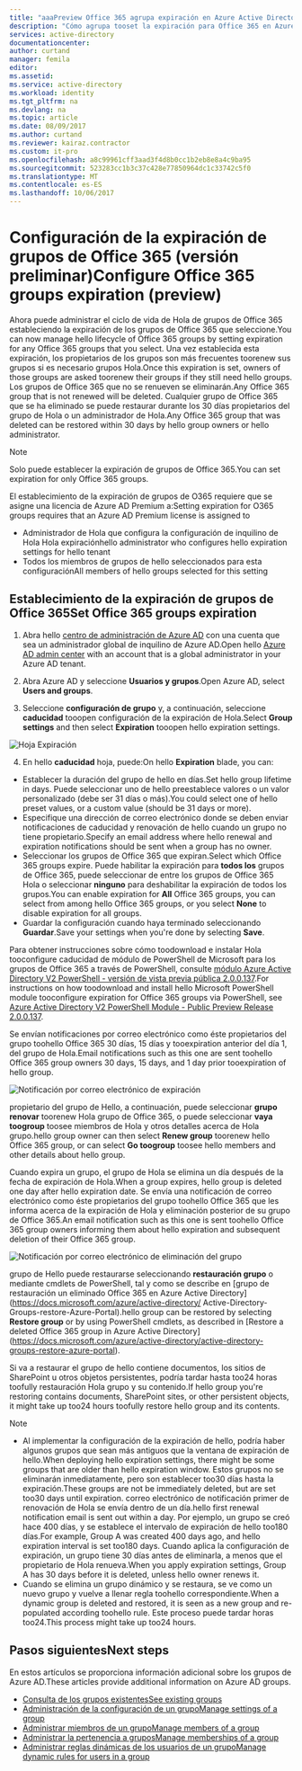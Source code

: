```yaml
---
title: "aaaPreview Office 365 agrupa expiración en Azure Active Directory | Documentos de Microsoft"
description: "Cómo agrupa tooset la expiración para Office 365 en Azure Active Directory (versión preliminar)"
services: active-directory
documentationcenter: 
author: curtand
manager: femila
editor: 
ms.assetid: 
ms.service: active-directory
ms.workload: identity
ms.tgt_pltfrm: na
ms.devlang: na
ms.topic: article
ms.date: 08/09/2017
ms.author: curtand
ms.reviewer: kairaz.contractor
ms.custom: it-pro
ms.openlocfilehash: a8c99961cff3aad3f4d8b0cc1b2eb8e8a4c9ba95
ms.sourcegitcommit: 523283cc1b3c37c428e77850964dc1c33742c5f0
ms.translationtype: MT
ms.contentlocale: es-ES
ms.lasthandoff: 10/06/2017
---
```

# <a name="configure-office-365-groups-expiration-preview"></a><span data-ttu-id="5b1bc-103">Configuración de la expiración de grupos de Office 365 (versión preliminar)</span><span class="sxs-lookup"><span data-stu-id="5b1bc-103">Configure Office 365 groups expiration (preview)</span></span>

<span data-ttu-id="5b1bc-104">Ahora puede administrar el ciclo de vida de Hola de grupos de Office 365 estableciendo la expiración de los grupos de Office 365 que seleccione.</span><span class="sxs-lookup"><span data-stu-id="5b1bc-104">You can now manage hello lifecycle of Office 365 groups by setting expiration for any Office 365 groups that you select.</span></span> <span data-ttu-id="5b1bc-105">Una vez establecida esta expiración, los propietarios de los grupos son más frecuentes toorenew sus grupos si es necesario grupos Hola.</span><span class="sxs-lookup"><span data-stu-id="5b1bc-105">Once this expiration is set, owners of those groups are asked toorenew their groups if they still need hello groups.</span></span> <span data-ttu-id="5b1bc-106">Los grupos de Office 365 que no se renueven se eliminarán.</span><span class="sxs-lookup"><span data-stu-id="5b1bc-106">Any Office 365 group that is not renewed will be deleted.</span></span> <span data-ttu-id="5b1bc-107">Cualquier grupo de Office 365 que se ha eliminado se puede restaurar durante los 30 días propietarios del grupo de Hola o un administrador de Hola.</span><span class="sxs-lookup"><span data-stu-id="5b1bc-107">Any Office 365 group that was deleted can be restored within 30 days by hello group owners or hello administrator.</span></span>  


> [!NOTE]
> <span data-ttu-id="5b1bc-108">Solo puede establecer la expiración de grupos de Office 365.</span><span class="sxs-lookup"><span data-stu-id="5b1bc-108">You can set expiration for only Office 365 groups.</span></span>
>
> <span data-ttu-id="5b1bc-109">El establecimiento de la expiración de grupos de O365 requiere que se asigne una licencia de Azure AD Premium a:</span><span class="sxs-lookup"><span data-stu-id="5b1bc-109">Setting expiration for O365 groups requires that an Azure AD Premium license is assigned to</span></span>
>   - <span data-ttu-id="5b1bc-110">Administrador de Hola que configura la configuración de inquilino de Hola Hola expiración</span><span class="sxs-lookup"><span data-stu-id="5b1bc-110">hello administrator who configures hello expiration settings for hello tenant</span></span>
>   - <span data-ttu-id="5b1bc-111">Todos los miembros de grupos de hello seleccionados para esta configuración</span><span class="sxs-lookup"><span data-stu-id="5b1bc-111">All members of hello groups selected for this setting</span></span>

## <a name="set-office-365-groups-expiration"></a><span data-ttu-id="5b1bc-112">Establecimiento de la expiración de grupos de Office 365</span><span class="sxs-lookup"><span data-stu-id="5b1bc-112">Set Office 365 groups expiration</span></span>

1. <span data-ttu-id="5b1bc-113">Abra hello [centro de administración de Azure AD](https://aad.portal.azure.com) con una cuenta que sea un administrador global de inquilino de Azure AD.</span><span class="sxs-lookup"><span data-stu-id="5b1bc-113">Open hello [Azure AD admin center](https://aad.portal.azure.com) with an account that is a global administrator in your Azure AD tenant.</span></span>

2. <span data-ttu-id="5b1bc-114">Abra Azure AD y seleccione **Usuarios y grupos**.</span><span class="sxs-lookup"><span data-stu-id="5b1bc-114">Open Azure AD, select **Users and groups**.</span></span>

3. <span data-ttu-id="5b1bc-115">Seleccione **configuración de grupo** y, a continuación, seleccione **caducidad** tooopen configuración de la expiración de Hola.</span><span class="sxs-lookup"><span data-stu-id="5b1bc-115">Select **Group settings** and then select **Expiration** tooopen hello expiration settings.</span></span>
  
  ![Hoja Expiración](./media/active-directory-groups-lifecycle-azure-portal/expiration-settings.png)

4. <span data-ttu-id="5b1bc-117">En hello **caducidad** hoja, puede:</span><span class="sxs-lookup"><span data-stu-id="5b1bc-117">On hello **Expiration** blade, you can:</span></span>

  * <span data-ttu-id="5b1bc-118">Establecer la duración del grupo de hello en días.</span><span class="sxs-lookup"><span data-stu-id="5b1bc-118">Set hello group lifetime in days.</span></span> <span data-ttu-id="5b1bc-119">Puede seleccionar uno de hello preestablece valores o un valor personalizado (debe ser 31 días o más).</span><span class="sxs-lookup"><span data-stu-id="5b1bc-119">You could select one of hello preset values, or a custom value (should be 31 days or more).</span></span> 
  * <span data-ttu-id="5b1bc-120">Especifique una dirección de correo electrónico donde se deben enviar notificaciones de caducidad y renovación de hello cuando un grupo no tiene propietario.</span><span class="sxs-lookup"><span data-stu-id="5b1bc-120">Specify an email address where hello renewal and expiration notifications should be sent when a group has no owner.</span></span> 
  * <span data-ttu-id="5b1bc-121">Seleccionar los grupos de Office 365 que expiran.</span><span class="sxs-lookup"><span data-stu-id="5b1bc-121">Select which Office 365 groups expire.</span></span> <span data-ttu-id="5b1bc-122">Puede habilitar la expiración para **todos los** grupos de Office 365, puede seleccionar de entre los grupos de Office 365 Hola o seleccionar **ninguno** para deshabilitar la expiración de todos los grupos.</span><span class="sxs-lookup"><span data-stu-id="5b1bc-122">You can enable expiration for **All** Office 365 groups, you can select from among hello Office 365 groups, or you select **None** to disable expiration for all groups.</span></span>
  * <span data-ttu-id="5b1bc-123">Guardar la configuración cuando haya terminado seleccionando **Guardar**.</span><span class="sxs-lookup"><span data-stu-id="5b1bc-123">Save your settings when you're done by selecting **Save**.</span></span>

<span data-ttu-id="5b1bc-124">Para obtener instrucciones sobre cómo toodownload e instalar Hola tooconfigure caducidad de módulo de PowerShell de Microsoft para los grupos de Office 365 a través de PowerShell, consulte [módulo Azure Active Directory V2 PowerShell - versión de vista previa pública 2.0.0.137](https://www.powershellgallery.com/packages/AzureADPreview/2.0.0.137).</span><span class="sxs-lookup"><span data-stu-id="5b1bc-124">For instructions on how toodownload and install hello Microsoft PowerShell module tooconfigure expiration for Office 365 groups via PowerShell, see [Azure Active Directory V2 PowerShell Module - Public Preview Release 2.0.0.137](https://www.powershellgallery.com/packages/AzureADPreview/2.0.0.137).</span></span>

<span data-ttu-id="5b1bc-125">Se envían notificaciones por correo electrónico como éste propietarios del grupo toohello Office 365 30 días, 15 días y tooexpiration anterior del día 1, del grupo de Hola.</span><span class="sxs-lookup"><span data-stu-id="5b1bc-125">Email notifications such as this one are sent toohello Office 365 group owners 30 days, 15 days, and 1 day prior tooexpiration of hello group.</span></span>

![Notificación por correo electrónico de expiración](./media/active-directory-groups-lifecycle-azure-portal/expiration-notification.png)

<span data-ttu-id="5b1bc-127">propietario del grupo de Hello, a continuación, puede seleccionar **grupo renovar** toorenew Hola grupo de Office 365, o puede seleccionar **vaya toogroup** toosee miembros de Hola y otros detalles acerca de Hola grupo.</span><span class="sxs-lookup"><span data-stu-id="5b1bc-127">hello group owner can then select **Renew group** toorenew hello Office 365 group, or can select **Go toogroup** toosee hello members and other details about hello group.</span></span>

<span data-ttu-id="5b1bc-128">Cuando expira un grupo, el grupo de Hola se elimina un día después de la fecha de expiración de Hola.</span><span class="sxs-lookup"><span data-stu-id="5b1bc-128">When a group expires, hello group is deleted one day after hello expiration date.</span></span> <span data-ttu-id="5b1bc-129">Se envía una notificación de correo electrónico como éste propietarios del grupo toohello Office 365 que les informa acerca de la expiración de Hola y eliminación posterior de su grupo de Office 365.</span><span class="sxs-lookup"><span data-stu-id="5b1bc-129">An email notification such as this one is sent toohello Office 365 group owners informing them about hello expiration and subsequent deletion of their Office 365 group.</span></span>

![Notificación por correo electrónico de eliminación del grupo](./media/active-directory-groups-lifecycle-azure-portal/deletion-notification.png)

<span data-ttu-id="5b1bc-131">grupo de Hello puede restaurarse seleccionando **restauración grupo** o mediante cmdlets de PowerShell, tal y como se describe en [grupo de restauración un eliminado Office 365 en Azure Active Directory] (https://docs.microsoft.com/azure/active-directory/ Active-Directory-Groups-restore-Azure-Portal).</span><span class="sxs-lookup"><span data-stu-id="5b1bc-131">hello group can be restored by selecting **Restore group** or by using PowerShell cmdlets, as described in [Restore a deleted Office 365 group in Azure Active Directory] (https://docs.microsoft.com/azure/active-directory/active-directory-groups-restore-azure-portal).</span></span>
    
<span data-ttu-id="5b1bc-132">Si va a restaurar el grupo de hello contiene documentos, los sitios de SharePoint u otros objetos persistentes, podría tardar hasta too24 horas toofully restauración Hola grupo y su contenido.</span><span class="sxs-lookup"><span data-stu-id="5b1bc-132">If hello group you're restoring contains documents, SharePoint sites, or other persistent objects, it might take up too24 hours toofully restore hello group and its contents.</span></span>

> [!NOTE]
> * <span data-ttu-id="5b1bc-133">Al implementar la configuración de la expiración de hello, podría haber algunos grupos que sean más antiguos que la ventana de expiración de hello.</span><span class="sxs-lookup"><span data-stu-id="5b1bc-133">When deploying hello expiration settings, there might be some groups that are older than hello expiration window.</span></span> <span data-ttu-id="5b1bc-134">Estos grupos no se eliminarán inmediatamente, pero son establecer too30 días hasta la expiración.</span><span class="sxs-lookup"><span data-stu-id="5b1bc-134">These groups are not be immediately deleted, but are set too30 days until expiration.</span></span> <span data-ttu-id="5b1bc-135">correo electrónico de notificación primer de renovación de Hola se envía dentro de un día.</span><span class="sxs-lookup"><span data-stu-id="5b1bc-135">hello first renewal notification email is sent out within a day.</span></span> <span data-ttu-id="5b1bc-136">Por ejemplo, un grupo se creó hace 400 días, y se establece el intervalo de expiración de hello too180 días.</span><span class="sxs-lookup"><span data-stu-id="5b1bc-136">For example, Group A was created 400 days ago, and hello expiration interval is set too180 days.</span></span> <span data-ttu-id="5b1bc-137">Cuando aplica la configuración de expiración, un grupo tiene 30 días antes de eliminarla, a menos que el propietario de Hola renueva.</span><span class="sxs-lookup"><span data-stu-id="5b1bc-137">When you apply expiration settings, Group A has 30 days before it is deleted, unless hello owner renews it.</span></span>
> * <span data-ttu-id="5b1bc-138">Cuando se elimina un grupo dinámico y se restaura, se ve como un nuevo grupo y vuelve a llenar regla toohello correspondiente.</span><span class="sxs-lookup"><span data-stu-id="5b1bc-138">When a dynamic group is deleted and restored, it is seen as a new group and re-populated according toohello rule.</span></span> <span data-ttu-id="5b1bc-139">Este proceso puede tardar horas too24.</span><span class="sxs-lookup"><span data-stu-id="5b1bc-139">This process might take up too24 hours.</span></span>

## <a name="next-steps"></a><span data-ttu-id="5b1bc-140">Pasos siguientes</span><span class="sxs-lookup"><span data-stu-id="5b1bc-140">Next steps</span></span>
<span data-ttu-id="5b1bc-141">En estos artículos se proporciona información adicional sobre los grupos de Azure AD.</span><span class="sxs-lookup"><span data-stu-id="5b1bc-141">These articles provide additional information on Azure AD groups.</span></span>

* [<span data-ttu-id="5b1bc-142">Consulta de los grupos existentes</span><span class="sxs-lookup"><span data-stu-id="5b1bc-142">See existing groups</span></span>](active-directory-groups-view-azure-portal.md)
* [<span data-ttu-id="5b1bc-143">Administración de la configuración de un grupo</span><span class="sxs-lookup"><span data-stu-id="5b1bc-143">Manage settings of a group</span></span>](active-directory-groups-settings-azure-portal.md)
* [<span data-ttu-id="5b1bc-144">Administrar miembros de un grupo</span><span class="sxs-lookup"><span data-stu-id="5b1bc-144">Manage members of a group</span></span>](active-directory-groups-members-azure-portal.md)
* [<span data-ttu-id="5b1bc-145">Administrar la pertenencia a grupos</span><span class="sxs-lookup"><span data-stu-id="5b1bc-145">Manage memberships of a group</span></span>](active-directory-groups-membership-azure-portal.md)
* [<span data-ttu-id="5b1bc-146">Administrar reglas dinámicas de los usuarios de un grupo</span><span class="sxs-lookup"><span data-stu-id="5b1bc-146">Manage dynamic rules for users in a group</span></span>](active-directory-groups-dynamic-membership-azure-portal.md)
